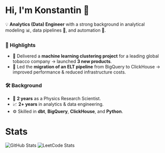 # Hi, I'm Konstantin 👋

💡 **Analytics (Data) Engineer** with a strong background in analytical modeling 📊, data pipelines 🔗, and automation 🤖.

### 🚀 Highlights
- 🧠 Delivered a **machine learning clustering project** for a leading global tobacco company → launched **3 new products**.
- 🔄 Led the **migration of an ELT pipeline** from BigQuery to ClickHouse → improved performance & reduced infrastructure costs.

### 🛠 Background
- 🔬 **2 years** as a Physics Research Scientist.
- 📈 **2+ years** in analytics & data engineering.
- ⚙️ Skilled in **dbt**, **BigQuery**, **ClickHouse**, and **Python**.

# Stats 

![GitHub Stats](https://github-readme-stats.vercel.app/api?username=kkonstantin182&show_icons=true&theme=tokyonight)
![LeetCode Stats](https://leetcard.jacoblin.cool/kkonstantin182?theme=dark&ext=contest&bg=1F233E&border=0C0E14)
